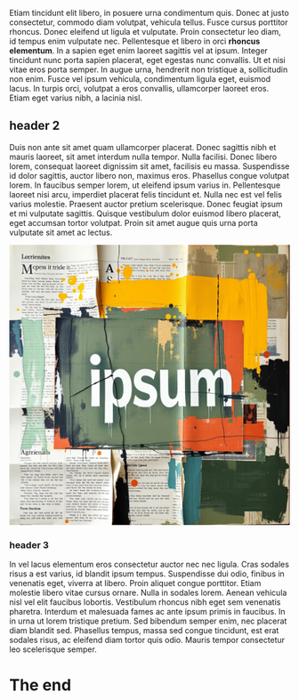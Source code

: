 
Etiam tincidunt elit libero, in posuere urna condimentum quis. 
Donec at justo consectetur, commodo diam volutpat, vehicula tellus. Fusce cursus porttitor rhoncus. 
Donec eleifend ut ligula et vulputate. Proin consectetur leo diam, id tempus enim vulputate nec. 
Pellentesque et libero in orci **rhoncus elementum**. In a sapien eget enim laoreet sagittis vel at ipsum. 
Integer tincidunt nunc porta sapien placerat, eget egestas nunc convallis. Ut et nisi vitae eros porta semper. 
In augue urna, hendrerit non tristique a, sollicitudin non enim. Fusce vel ipsum vehicula, condimentum ligula eget, 
euismod lacus. In turpis orci, volutpat a eros convallis, ullamcorper laoreet eros. Etiam eget varius nibh, a lacinia nisl.

## header 2
Duis non ante sit amet quam ullamcorper placerat. Donec sagittis nibh et mauris laoreet, sit amet interdum nulla tempor. 
Nulla facilisi. Donec libero lorem, consequat laoreet dignissim sit amet, facilisis eu massa. 
Suspendisse id dolor sagittis, auctor libero non, maximus eros. Phasellus congue volutpat lorem. 
In faucibus semper lorem, ut eleifend ipsum varius in. Pellentesque laoreet nisi arcu, imperdiet placerat felis tincidunt et. 
Nulla nec est vel felis varius molestie. Praesent auctor pretium scelerisque. Donec feugiat ipsum et mi vulputate sagittis. 
Quisque vestibulum dolor euismod libero placerat, eget accumsan tortor volutpat. Proin sit amet augue quis urna porta vulputate sit amet ac lectus.

![lorem ipsum image](../images/ipsum.webp)

### header 3
In vel lacus elementum eros consectetur auctor nec nec ligula. Cras sodales risus a est varius, id blandit ipsum tempus. 
Suspendisse dui odio, finibus in venenatis eget, viverra at libero. Proin aliquet congue porttitor. 
Etiam molestie libero vitae cursus ornare. Nulla in sodales lorem. Aenean vehicula nisl vel elit faucibus lobortis. 
Vestibulum rhoncus nibh eget sem venenatis pharetra. Interdum et malesuada fames ac ante ipsum primis in faucibus. 
In in urna ut lorem tristique pretium. Sed bibendum semper enim, nec placerat diam blandit sed. 
Phasellus tempus, massa sed congue tincidunt, est erat sodales risus, ac eleifend diam tortor quis odio. 
Mauris tempor consectetur leo scelerisque semper. 

# The end

